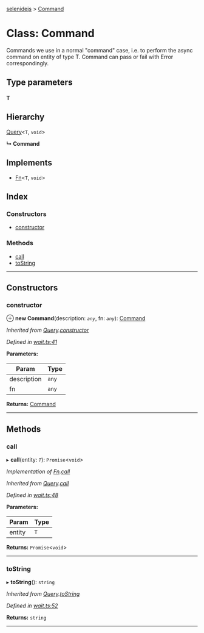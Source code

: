 [selenidejs](../README.md) > [Command](../classes/command.md)

# Class: Command

Commands we use in a normal "command" case, i.e. to perform the async command on entity of type T. Command can pass or fail with Error correspondingly.

## Type parameters
#### T 
## Hierarchy

 [Query](query.md)<`T`, `void`>

**↳ Command**

## Implements

* [Fn](../interfaces/fn.md)<`T`, `void`>

## Index

### Constructors

* [constructor](command.md#constructor)

### Methods

* [call](command.md#call)
* [toString](command.md#tostring)

---

## Constructors

<a id="constructor"></a>

###  constructor

⊕ **new Command**(description: *`any`*, fn: *`any`*): [Command](command.md)

*Inherited from [Query](query.md).[constructor](query.md#constructor)*

*Defined in [wait.ts:41](https://github.com/knowledgeexpert/selenidejs/blob/master/lib/wait.ts#L41)*

**Parameters:**

| Param | Type |
| ------ | ------ |
| description | `any` |
| fn | `any` |

**Returns:** [Command](command.md)

___

## Methods

<a id="call"></a>

###  call

▸ **call**(entity: *`T`*): `Promise`<`void`>

*Implementation of [Fn](../interfaces/fn.md).[call](../interfaces/fn.md#call)*

*Inherited from [Query](query.md).[call](query.md#call)*

*Defined in [wait.ts:48](https://github.com/knowledgeexpert/selenidejs/blob/master/lib/wait.ts#L48)*

**Parameters:**

| Param | Type |
| ------ | ------ |
| entity | `T` |

**Returns:** `Promise`<`void`>

___
<a id="tostring"></a>

###  toString

▸ **toString**(): `string`

*Inherited from [Query](query.md).[toString](query.md#tostring)*

*Defined in [wait.ts:52](https://github.com/knowledgeexpert/selenidejs/blob/master/lib/wait.ts#L52)*

**Returns:** `string`

___

